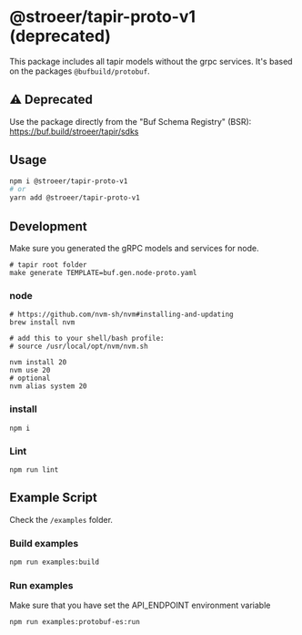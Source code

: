 # @stroeer/tapir-proto-v1 (deprecated)

This package includes all tapir models without the grpc services.
It's based on the packages `@bufbuild/protobuf`.

## :warning: Deprecated

Use the package directly from the "Buf Schema Registry" (BSR): https://buf.build/stroeer/tapir/sdks

## Usage

```bash
npm i @stroeer/tapir-proto-v1
# or
yarn add @stroeer/tapir-proto-v1
```

## Development

Make sure you generated the gRPC models and services for node.

```shell
# tapir root folder
make generate TEMPLATE=buf.gen.node-proto.yaml
```

### node

```shell
# https://github.com/nvm-sh/nvm#installing-and-updating
brew install nvm

# add this to your shell/bash profile:
# source /usr/local/opt/nvm/nvm.sh

nvm install 20
nvm use 20
# optional
nvm alias system 20
```

### install

```shell
npm i
```

### Lint

```shell
npm run lint
```

## Example Script

Check the `/examples` folder.

### Build examples

```bash
npm run examples:build
```

### Run examples

Make sure that you have set the API_ENDPOINT environment variable

```bash
npm run examples:protobuf-es:run
```
